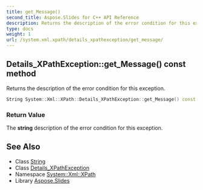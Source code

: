 ```yaml
---
title: get_Message()
second_title: Aspose.Slides for C++ API Reference
description: Returns the description of the error condition for this exception.
type: docs
weight: 1
url: /system.xml.xpath/details_xpathexception/get_message/
---
```

## Details_XPathException::get_Message() const method


Returns the description of the error condition for this exception.

```cpp
String System::Xml::XPath::Details_XPathException::get_Message() const override
```


### Return Value

The **string** description of the error condition for this exception.

## See Also

* Class [String](../../../system/string/)
* Class [Details_XPathException](../)
* Namespace [System::Xml::XPath](../../)
* Library [Aspose.Slides](../../../)